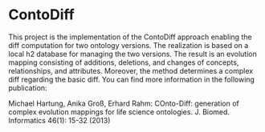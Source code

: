 # ContoDiff
This project is the implementation of the ContoDiff approach enabling the diff computation for two ontology versions. The realization is based on a local h2 database for managing the two versions. The result is an evolution mapping consisting of additions, deletions, and changes of concepts, relationships, and attributes. Moreover, the method determines a complex diff regarding the basic diff. You can find more information in the following publication:

Michael Hartung, Anika Groß, Erhard Rahm:
COnto-Diff: generation of complex evolution mappings for life science ontologies. J. Biomed. Informatics 46(1): 15-32 (2013)
